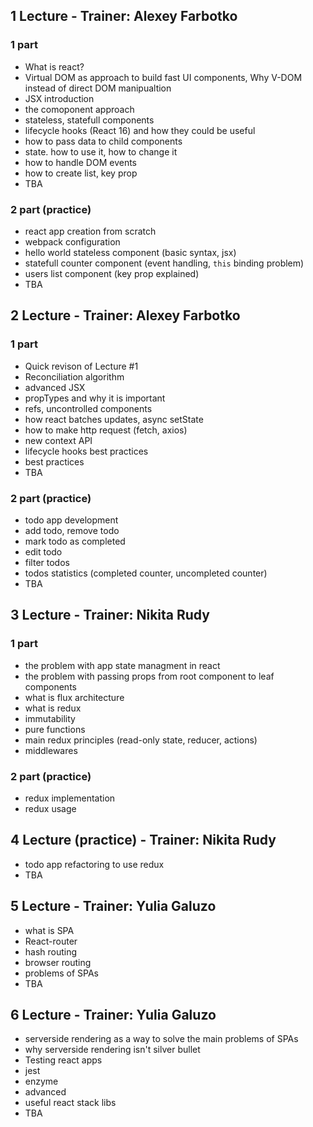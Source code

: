 ## 1 Lecture - Trainer: Alexey Farbotko
### 1 part
* What is react?
* Virtual DOM as approach to build fast UI components, Why V-DOM instead of direct DOM manipualtion
* JSX introduction
* the comoponent approach
* stateless, statefull components
* lifecycle hooks (React 16) and how they could be useful
* how to pass data to child components
* state. how to use it, how to change it
* how to handle DOM events
* how to create list, key prop
* TBA
### 2 part (practice)
* react app creation from scratch
* webpack configuration 
* hello world stateless component (basic syntax, jsx)
* statefull counter component (event handling, ```this``` binding problem)
* users list component (key prop explained)
* TBA

## 2 Lecture - Trainer: Alexey Farbotko
### 1 part
* Quick revison of Lecture #1
* Reconciliation algorithm
* advanced JSX
* propTypes and why it is important
* refs, uncontrolled components
* how react batches updates, async setState
* how to make http request (fetch, axios)
* new context API
* lifecycle hooks best practices
* best practices
* TBA
### 2 part (practice)
* todo app development
* add todo, remove todo
* mark todo as completed
* edit todo
* filter todos
* todos statistics (completed counter, uncompleted counter)
* TBA

## 3 Lecture - Trainer: Nikita Rudy
### 1 part
* the problem with app state managment in react
* the problem with passing props from root component to leaf components
* what is flux architecture
* what is redux
* immutability
* pure functions
* main redux principles (read-only state, reducer, actions)
* middlewares
### 2 part (practice)
* redux implementation
* redux usage

## 4 Lecture (practice) - Trainer: Nikita Rudy
* todo app refactoring to use redux
* TBA

## 5 Lecture - Trainer: Yulia Galuzo
* what is SPA
* React-router
* hash routing
* browser routing
* problems of SPAs
* TBA 


## 6 Lecture - Trainer: Yulia Galuzo
* serverside rendering as a way to solve the main problems of SPAs
* why serverside rendering isn't silver bullet
* Testing react apps
* jest
* enzyme
* advanced
* useful react stack libs
* TBA
